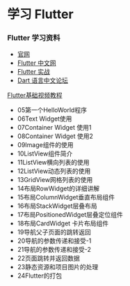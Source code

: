 # 学习 Flutter

### Flutter 学习资料
- [官网](http://flutter.io/)
- [Flutter 中文网](https://flutterchina.club/)
- [Flutter 实战](https://book.flutterchina.club)
- [Dart 语言中文论坛](http://www.cndartlang.com/)


[Flutter基础视频教程](https://www.bilibili.com/video/BV15t411U7yf)

- 05第一个HelloWorld程序
- 06Text Widget使用
- 07Container Widget 使用1
- 08Container Widget 使用2
- 09Image组件的使用
- 10ListView组件简介
- 11ListView横向列表的使用
- 12ListView动态列表的使用
- 13GridView网格列表的使用
- 14布局RowWidget的详细讲解
- 15布局ColumnWidget垂直布局组件
- 16布局StackWidget层叠布局
- 17布局PositionedWidget层叠定位组件
- 18布局CardWidget 卡片布局组件
- 19导航父子页面的跳转返回
- 20导航的参数传递和接受-1
- 21导航的参数传递和接受-2
- 22页面跳转并返回数据
- 23静态资源和项目图片的处理
- 24Flutter的打包